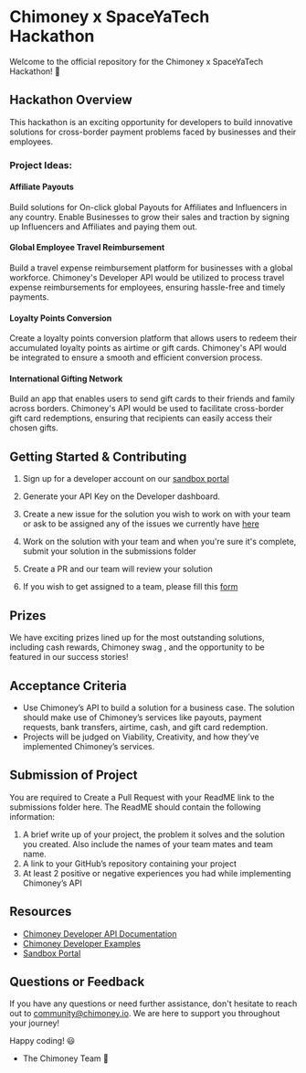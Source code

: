 
# Chimoney x SpaceYaTech Hackathon
Welcome to the official repository for the Chimoney x SpaceYaTech Hackathon! 🚀 

## Hackathon Overview

This hackathon  is an exciting opportunity for developers to build innovative solutions for cross-border payment problems faced by businesses and their employees. 

### Project Ideas:
 #### Affiliate Payouts
Build solutions for On-click global Payouts for Affiliates and Influencers in any country. Enable Businesses to grow their sales and traction by signing up Influencers and Affiliates and paying them out.

#### Global Employee Travel Reimbursement
Build a travel expense reimbursement platform for businesses with a global workforce. Chimoney's Developer API would be utilized to process travel expense reimbursements for employees, ensuring hassle-free and timely payments.

#### Loyalty Points Conversion
Create a loyalty points conversion platform that allows users to redeem their accumulated loyalty points as airtime or gift cards. Chimoney's API would be integrated to ensure a smooth and efficient conversion process.

#### International Gifting Network
Build an app that enables users to send gift cards to their friends and family across borders. Chimoney's API would be used to facilitate cross-border gift card redemptions, ensuring that recipients can easily access their chosen gifts.

## Getting Started & Contributing

1. Sign up for a developer account on our [sandbox portal](https://sandbox.chimoney.io/developers)
   
2. Generate your API Key on the Developer dashboard.
  
3. Create a new issue for the solution you wish to work on with your team or ask to be assigned any of the issues we currently have [here](https://github.com/Chimoney/Chimoney-API-DevChallenge/issues)

4. Work on the solution with your team and when you're sure it's complete, submit your solution in the submissions folder
   
5. Create a PR and our team will review your solution
   
6. If you wish to get assigned to a team, please fill this [form](https://forms.gle/7At1R1Ur3BrGAqhZ9)

## Prizes

We have exciting prizes lined up for the most outstanding solutions, including cash rewards, Chimoney swag , and the opportunity to be featured in our success stories!

## Acceptance Criteria
- Use Chimoney’s API to build a solution for a business case. The solution should make use of Chimoney’s services like payouts, payment requests, bank transfers, airtime, cash, and gift card redemption.
- Projects will be judged on Viability, Creativity, and how they’ve implemented Chimoney’s services. 

## Submission of Project

You are required to Create a Pull Request with your ReadME link to the submissions folder here. The ReadME should contain the following information:
1. A brief write up of your project, the problem it solves and the solution you created. Also include the names of your team mates and team name.
2. A link to your GitHub’s repository containing your project
3. At least 2 positive or negative experiences you had while implementing Chimoney’s API 


## Resources

- [Chimoney Developer API Documentation](https://chimoney.readme.io/reference/introduction)
- [Chimoney Developer Examples](https://github.com/Chimoney/chimoney-developer-examples)
- [Sandbox Portal](https://sandbox.chimoney.io/developers)

## Questions or Feedback

If you have any questions or need further assistance, don't hesitate to reach out to community@chimoney.io. We are here to support you throughout your journey!

 Happy coding! 😃

- The Chimoney Team 💌

